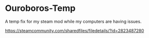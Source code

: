 # Ouroboros-Temp
A temp fix for my steam mod while my computers are having issues.

https://steamcommunity.com/sharedfiles/filedetails/?id=2823487280
